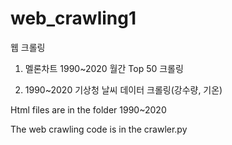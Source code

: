 # web_crawling1
웹 크롤링

1. 멜론차트 1990~2020 월간 Top 50 크롤링

2. 1990~2020 기상청 날씨 데이터 크롤링(강수량, 기온)



Html files are in the folder 1990~2020

The web crawling code is in the crawler.py
